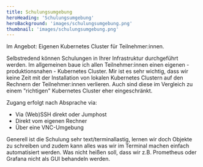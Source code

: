 ```yaml
---
title: Schulungsumgebung
heroHeading: 'Schulungsumgebung'
heroBackground: 'images/schulungsumgebung.png'
thumbnail: 'images/schulungsumgebung.png'
---
```


Im Angebot: Eigenen Kubernetes Cluster für Teilnehmer:innen.

Selbstredend können Schulungen in Ihrer Infrastruktur durchgeführt werden. 
Im allgemeinen baue ich allen Teilnehmer:innen einen eigenen - produktionsnahen - Kubernetes Cluster.
Mir ist es sehr wichtig, dass wir keine Zeit mit der Installation von lokalen Kubernetes Clustern auf den Rechnern 
der Teilnehmer:innen verlieren. Auch sind diese im Vergleich zu einem "richtigen" Kubernetes Cluster eher eingeschränkt.


Zugang erfolgt nach Absprache via:

* Via (Web)SSH direkt oder Jumphost
* Direkt vom eigenen Rechner 
* Über eine VNC-Umgebung

Generell ist die Schulung sehr text/terminallastig, lernen wir doch Objekte zu schreiben und zudem kann alles was wir im Terminal machen einfach automatisiert werden. Was nicht heißen soll, dass wir z.B. Prometheus oder Grafana nicht als GUI behandeln werden.
